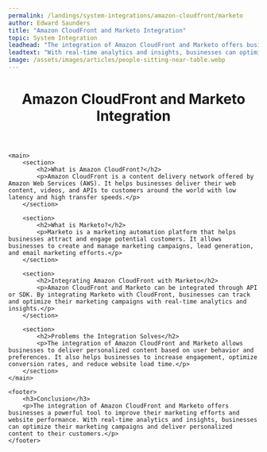 ```yaml
---
permalink: /landings/system-integrations/amazon-cloudfront/marketo
author: Edward Saunders
title: "Amazon CloudFront and Marketo Integration"
topic: System Integration
leadhead: "The integration of Amazon CloudFront and Marketo offers businesses a powerful tool to improve their marketing efforts and website performance"
leadtext: "With real-time analytics and insights, businesses can optimize their marketing campaigns and deliver personalized content to their customers."
image: /assets/images/articles/people-sitting-near-table.webp
---
```

<div class="arttext">	<header>
		<h1>Amazon CloudFront and Marketo Integration</h1>
	</header>

	<main>
		<section>
			<h2>What is Amazon CloudFront?</h2>
			<p>Amazon CloudFront is a content delivery network offered by Amazon Web Services (AWS). It helps businesses deliver their web content, videos, and APIs to customers around the world with low latency and high transfer speeds.</p>
		</section>

		<section>
			<h2>What is Marketo?</h2>
			<p>Marketo is a marketing automation platform that helps businesses attract and engage potential customers. It allows businesses to create and manage marketing campaigns, lead generation, and email marketing efforts.</p>
		</section>

		<section>
			<h2>Integrating Amazon CloudFront with Marketo</h2>
			<p>Amazon CloudFront and Marketo can be integrated through API or SDK. By integrating Marketo with CloudFront, businesses can track and optimize their marketing campaigns with real-time analytics and insights.</p>
		</section>

		<section>
			<h2>Problems the Integration Solves</h2>
			<p>The integration of Amazon CloudFront and Marketo allows businesses to deliver personalized content based on user behavior and preferences. It also helps businesses to increase engagement, optimize conversion rates, and reduce website load time.</p>
		</section>
	</main>

	<footer>
		<h3>Conclusion</h3>
		<p>The integration of Amazon CloudFront and Marketo offers businesses a powerful tool to improve their marketing efforts and website performance. With real-time analytics and insights, businesses can optimize their marketing campaigns and deliver personalized content to their customers.</p>
	</footer>
</div>